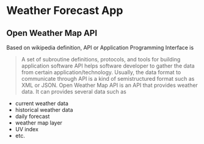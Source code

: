 # Weather Forecast App
## Open Weather Map API
Based on wikipedia definition, API or Application Programming Interface is 
> A set of subroutine definitions, protocols, and tools for building application software
API helps software developer to gather the data from certain application/technology. Usually, the data format to communicate through API is a kind of semistructured format such as XML or JSON.
Open Weather Map API is an API that provides weather data. It can provides several data such as
- current weather data
- historical weather data
- daily forecast
- weather map layer
- UV index
- etc.
